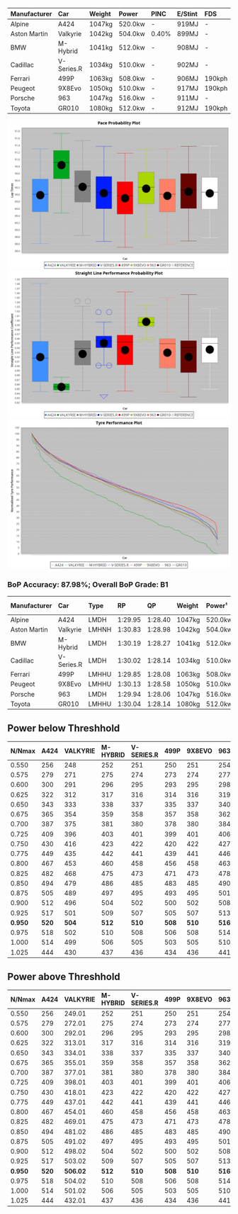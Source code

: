 | Manufacturer | Car        | Weight | Power   | PINC    | E/Stint | FDS     |
|:-|:-|:-|:-|:-|:-|:-|
| Alpine       | A424       | 1047kg | 520.0kw |    -    | 919MJ   |    -    |
| Aston Martin | Valkyrie   | 1042kg | 504.0kw | 0.40%   | 899MJ   |    -    |
| BMW          | M-Hybrid   | 1041kg | 512.0kw |    -    | 908MJ   |    -    |
| Cadillac     | V-Series.R | 1034kg | 510.0kw |    -    | 902MJ   |    -    |
| Ferrari      | 499P       | 1063kg | 508.0kw |    -    | 906MJ   | 190kph  |
| Peugeot      | 9X8Evo     | 1050kg | 510.0kw |    -    | 917MJ   | 190kph  |
| Porsche      | 963        | 1047kg | 516.0kw |    -    | 911MJ   |    -    |
| Toyota       | GR010      | 1080kg | 512.0kw |    -    | 912MJ   | 190kph  |

![PACECHART](./IMG/CUSTOM.png)
![STRAIGHTLINEPERFORMANCECHART](./IMG/CUSTOM_sp.png)
![TYREPERFORMANCECHART](./IMG/CUSTOM_tw.png)

### BoP Accuracy: 87.98%; Overall BoP Grade: B1
| Manufacturer | Car        | Type  | RP      | QP      | Weight | Power¹  | Threshhold | PINC    | Power²   | E/Stint | AVG Vmax  | FDS     | RDLC | L/Stint | BOP-Grade | Model Accuracy | Model Points | Match%  | SimDiff |
|:-|:-|:-|:-|:-|:-|:-|:-|:-|:-|:-|:-|:-|:-|:-|:-|:-|:-|:-|:-|
| Alpine       | A424       | LMDH  | 1:29.95 | 1:28.40 | 1047kg | 520.0kw | 210.0kph   |    -    | 520.00kw |  919MJ  | 310.82kph |    -    | 1.03 | 40      | -A2       | 98.94%         | 2047         | 93.15%  | +0.02   |
| Aston Martin | Valkyrie   | LMHNH | 1:30.83 | 1:28.98 | 1042kg | 504.0kw | 250.0kph   | 0.40%   | 506.00kw |  899MJ  | 298.30kph |    -    | 1.05 | 40      | +Ω1       | 100.00%        | 247          | 40.36%  | #       |
| BMW          | M-Hybrid   | LMDH  | 1:30.19 | 1:28.27 | 1041kg | 512.0kw | 210.0kph   |    -    | 512.00kw |  908MJ  | 312.40kph |    -    | 1.03 | 40      | ~A1       | 98.84%         | 3070         | 100.00% | +0.14   |
| Cadillac     | V-Series.R | LMDH  | 1:30.02 | 1:28.14 | 1034kg | 510.0kw | 210.0kph   |    -    | 510.00kw |  902MJ  | 314.46kph |    -    | 1.03 | 40      | ~A1       | 98.94%         | 5427         | 97.20%  | +0.21   |
| Ferrari      | 499P       | LMHHU | 1:29.85 | 1:28.08 | 1063kg | 508.0kw | 210.0kph   |    -    | 508.00kw |  906MJ  | 311.44kph | 190kph  | 1.04 | 40      | -B1       | 100.00%        | 6554         | 86.28%  | +0.76   |
| Peugeot      | 9X8Evo     | LMHHU | 1:30.13 | 1:28.58 | 1050kg | 510.0kw | 210.0kph   |    -    | 510.00kw |  917MJ  | 323.54kph | 190kph  | 1.00 | 40      | ~A1       | 100.00%        | 1457         | 97.23%  | +0.46   |
| Porsche      | 963        | LMDH  | 1:29.94 | 1:28.06 | 1047kg | 516.0kw | 210.0kph   |    -    | 516.00kw |  911MJ  | 312.07kph |    -    | 1.02 | 40      | -A2       | 99.91%         | 14205        | 92.08%  | +0.25   |
| Toyota       | GR010      | LMHHU | 1:30.04 | 1:28.14 | 1080kg | 512.0kw | 210.0kph   |    -    | 512.00kw |  912MJ  | 308.29kph | 190kph  | 1.03 | 40      | ~A1       | 99.73%         | 4795         | 97.55%  | +0.28   |

## Power below Threshhold
| N/Nmax    | A424    | VALKYRIE | M-HYBRID | V-SERIES.R | 499P    | 9X8EVO  | 963     | GR010   |
|:-|:-|:-|:-|:-|:-|:-|:-|:-|
|  0.550    |  256    |  248     |  252     |  251       |  250    |  251    |  254    |  252    |
|  0.575    |  279    |  271     |  275     |  274       |  273    |  274    |  277    |  275    |
|  0.600    |  300    |  291     |  296     |  295       |  293    |  295    |  298    |  296    |
|  0.625    |  322    |  312     |  317     |  316       |  314    |  316    |  319    |  317    |
|  0.650    |  343    |  333     |  338     |  337       |  335    |  337    |  340    |  338    |
|  0.675    |  365    |  354     |  359     |  358       |  357    |  358    |  362    |  359    |
|  0.700    |  387    |  375     |  381     |  380       |  378    |  380    |  384    |  381    |
|  0.725    |  409    |  396     |  403     |  401       |  399    |  401    |  406    |  403    |
|  0.750    |  430    |  416     |  423     |  422       |  420    |  422    |  427    |  423    |
|  0.775    |  449    |  435     |  442     |  441       |  439    |  441    |  446    |  442    |
|  0.800    |  467    |  453     |  460     |  458       |  456    |  458    |  463    |  460    |
|  0.825    |  482    |  468     |  475     |  473       |  471    |  473    |  478    |  475    |
|  0.850    |  494    |  479     |  486     |  485       |  483    |  485    |  490    |  486    |
|  0.875    |  505    |  489     |  497     |  495       |  493    |  495    |  501    |  497    |
|  0.900    |  512    |  496     |  504     |  502       |  500    |  502    |  508    |  504    |
|  0.925    |  517    |  501     |  509     |  507       |  505    |  507    |  513    |  509    |
| **0.950** | **520** | **504**  | **512**  | **510**    | **508** | **510** | **516** | **512** |
|  0.975    |  518    |  502     |  510     |  508       |  506    |  508    |  514    |  510    |
|  1.000    |  514    |  499     |  506     |  505       |  503    |  505    |  510    |  506    |
|  1.025    |  444    |  430     |  437     |  436       |  434    |  436    |  441    |  437    |

## Power above Threshhold
| N/Nmax    | A424    | VALKYRIE   | M-HYBRID | V-SERIES.R | 499P    | 9X8EVO  | 963     | GR010   |
|:-|:-|:-|:-|:-|:-|:-|:-|:-|
|  0.550    |  256    |  249.01    |  252     |  251       |  250    |  251    |  254    |  252    |
|  0.575    |  279    |  272.01    |  275     |  274       |  273    |  274    |  277    |  275    |
|  0.600    |  300    |  292.01    |  296     |  295       |  293    |  295    |  298    |  296    |
|  0.625    |  322    |  313.01    |  317     |  316       |  314    |  316    |  319    |  317    |
|  0.650    |  343    |  334.01    |  338     |  337       |  335    |  337    |  340    |  338    |
|  0.675    |  365    |  355.01    |  359     |  358       |  357    |  358    |  362    |  359    |
|  0.700    |  387    |  377.01    |  381     |  380       |  378    |  380    |  384    |  381    |
|  0.725    |  409    |  398.01    |  403     |  401       |  399    |  401    |  406    |  403    |
|  0.750    |  430    |  418.01    |  423     |  422       |  420    |  422    |  427    |  423    |
|  0.775    |  449    |  437.01    |  442     |  441       |  439    |  441    |  446    |  442    |
|  0.800    |  467    |  454.01    |  460     |  458       |  456    |  458    |  463    |  460    |
|  0.825    |  482    |  469.01    |  475     |  473       |  471    |  473    |  478    |  475    |
|  0.850    |  494    |  481.02    |  486     |  485       |  483    |  485    |  490    |  486    |
|  0.875    |  505    |  491.02    |  497     |  495       |  493    |  495    |  501    |  497    |
|  0.900    |  512    |  498.02    |  504     |  502       |  500    |  502    |  508    |  504    |
|  0.925    |  517    |  503.02    |  509     |  507       |  505    |  507    |  513    |  509    |
| **0.950** | **520** | **506.02** | **512**  | **510**    | **508** | **510** | **516** | **512** |
|  0.975    |  518    |  504.02    |  510     |  508       |  506    |  508    |  514    |  510    |
|  1.000    |  514    |  501.02    |  506     |  505       |  503    |  505    |  510    |  506    |
|  1.025    |  444    |  432.01    |  437     |  436       |  434    |  436    |  441    |  437    |
